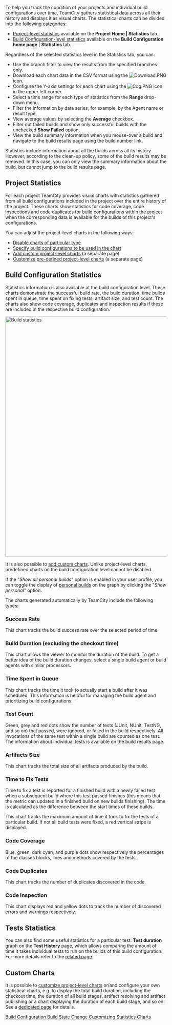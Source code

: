 [//]: # (title: Statistic Charts)
[//]: # (auxiliary-id: Statistic Charts)

To help you track the condition of your projects and individual build configurations over time, TeamCity gathers statistical data across all their history and displays it as visual charts. The statistical charts can be divided into the following categories:
* [Project-level statistics](#Project+Statistics) available on the __Project Home | Statistics__ tab.
* [Build Configuration-level statistics](#Build+Configuration+Statistics) available on the __Build Configuration home page__ | __Statistics__ tab.

Regardless of the selected statistics level in the Statistics tab, you can:
* Use the branch filter to view the results from the specified branches only.
* Download each chart data in the CSV format using the ![Download.PNG](Download.PNG) icon.
* Configure the Y-axis settings for each chart using the ![Cog.PNG](Cog.PNG) icon in the upper left corner.
* Select a time range for each type of statistics from the __Range__ drop\-down menu.
* Filter the information by data series, for example, by the Agent name or result type.
* View average values by selecting the __Average__ checkbox.
* Filter out failed builds and show only successful builds with the unchecked __Show Failed__ option.
* View the build summary information when you mouse-over a build and navigate to the build results page using the build number link.

<note>

Statistics include information about all the builds across all its history. However, according to the clean-up policy, some of the build results may be removed. In this case, you can only view the summary information about the build, but cannot jump to the build results page.

</note>

## Project Statistics

For each project TeamCity provides visual charts with statistics gathered from all build configurations included in the project over the entire history of the project. These charts show statistics for code coverage, code inspections and code duplicates for build configurations within the project when the corresponding data is available for the builds of this project's configurations.

You can adjust the project\-level charts in the following ways:
* [Disable charts of particular type](customizing-statistics-charts.md#Disabling+Charts+of+Particular+Type+on+Project+Level)
* [Specify build configurations to be used in the chart](customizing-statistics-charts.md#Showing+Charts+Only+for+Specific+Build+Configurations+on+Project+Level)
* [Add custom project-level charts](custom-chart.md) (a separate page)
* [Customize pre-defined project-level charts](customizing-statistics-charts.md) (a separate page)

## Build Configuration Statistics

Statistics information is also available at the build configuration level. These charts demonstrate the successful build rate, the build duration, time builds spent in queue, time spent on fixing tests, artifact size, and test count. The charts also show code coverage, duplicates and inspection results if these are included in the respective build configuration.

<img src="BCStatistics_8.0.png" width="750" alt="Build statistics"/>

It is also possible to [add custom charts](customizing-statistics-charts.md). Unlike project-level charts, predefined charts on the build configuration level cannot be disabled.

If the "_Show all personal builds_" option is enabled in your user profile, you can toggle the display of [personal builds](personal-build.md) on the graph by clicking the "_Show personal_" option.

The charts generated automatically by TeamCity include the following types:

### Success Rate

This chart tracks the build success rate over the selected period of time.

###  Build Duration (excluding the checkout time)

This chart allows the viewer to monitor the duration of the build. To get a better idea of the build duration changes, select a single build agent or build agents with similar processors.

### Time Spent in Queue

This chart tracks the time it took to actually start a build after it was scheduled. This information is helpful for managing the build agent and prioritizing build configurations.

### Test Count

Green, grey and red dots show the number of tests (JUnit, NUnit, TestNG, and so on) that passed, were ignored, or failed in the build respectively. All invocations of the same test within a single build are counted as one test. The information about individual tests is available on the build results page. 

### Artifacts Size

This chart tracks the total size of all artifacts produced by the build.

### Time to Fix Tests

Time to fix a test is reported for a finished build with a newly failed test when a subsequent build where this test passed finishes (this means that the metric can updated in a finished build on new builds finishing). The time is calculated as the difference between the start times of these builds.

This chart tracks the maximum amount of time it took to fix the tests of a particular build. If not all build tests were fixed, a red vertical stripe is displayed.

### Code Coverage

Blue, green, dark cyan, and purple dots show respectively the percentages of the classes blocks, lines and methods covered by the tests.

### Code Duplicates

This chart tracks the number of duplicates discovered in the code.

### Code Inspection

This chart displays red and yellow dots to track the number of discovered errors and warnings respectively.

## Tests Statistics

You can also find some useful statistics for a particular test: __Test duration__ graph on the __Test History__ page, which allows comparing the amount of time it takes individual tests to run on the builds of this build configuration. For more details refer to the [related page](working-with-build-results.md#Test+Duration+Graph).

 

## Custom Charts

It is possible to [customize project-level charts](customizing-statistics-charts.md) or/and configure your own statistical charts, e g. to display the total build duration, including the checkout time, the duration of all build stages, artifact resolving and artifact publishing or a chart displaying the duration of each build stage, and so on. See a [dedicated page](https://plugins.jetbrains.com/docs/teamcity/custom-statistics.html) for details.

<seealso>
        <category ref="concepts">
            <a href="build-configuration.md">Build Configuration</a>
            <a href="build-state.md">Build State</a>
            <a href="change.md">Change</a>
        </category>
        <category ref="admin-guide">
            <a href="customizing-statistics-charts.md">Customizing Statistics Charts</a>
        </category>
</seealso>